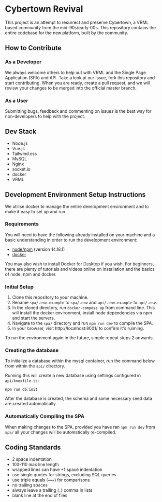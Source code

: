 # Cybertown Revival

This project is an attempt to resurrect and preserve Cybertown, a VRML based community from the 
mid-90s/early-00s. This repository contains the entire codebase for the new platform, built by the community.


## How to Contribute

### As a Developer

We always welcome others to help out with VRML and the Single Page Application (SPA) and API. Take a look 
at our issue, fork this repository and start contributing. When you are ready, create a pull request, and we 
will review your changes to be merged into the official master branch.

### As a User

Submitting bugs, feedback and commenting on issues is the best way for non-developers to help with the 
project.

## Dev Stack

* Node.js
* Vue.js
* Tailwind.css
* MySQL
* Nginx
* socket.io
* docker
* VRML

## Development Environment Setup Instructions

We utilise docker to manage the entire development environment and to make it easy to set up and run.

### Requirements

You will need to have the following already installed on your machine and a basic understanding in order to 
run the development environment:

* [node/npm][node] (version 14.18.1)
* [docker][docker-ce]

You may also wish to install Docker for Desktop if you wish. For beginners, there are plenty of tutorials 
and videos online on installation and the basics of node, npm and docker.

### Initial Setup

1. Clone this repository to your machine.
2. Rename `spa/.env.example` to `spa/.env` and `api/.env.example` to `api/.env`.
3. In the cloned directory, run `docker-compose up` from command line. This will install the docker environment, install node dependencies via npm and start the servers.
4. Navigate to the `spa/` directory and run `npm run dev` to compile the SPA.
5. In your browser, visit http://localhost:8001/ to confirm it's running.

To run the environment again in the future, simple repeat steps 2 onwards.

### Creating the database

To initialize a database within the mysql container, run the command below from
within the `api/` directory.

Running this will create a new database using settings configured in `api/knexfile.ts`:

```shell
npm run db:init
```

After the database is created, the schema and some necessary seed data are created automatically.

### Automatically Compiling the SPA

When making changes to the SPA, provided you have ran `npm run dev` from `spa/` all your changes will be 
automatically re-compiled.

## Coding Standards

* 2 space indentation
* 100-110 max line length
* wrapped lines can have +1 space indentation
* use single quotes for strings, excluding SQL queries. 
* use triple equals (`===`) for comparisons
* no trailing spaces
* always leave a trailing (`,`) comma in lists
* blank line at the end of files

[node]: https://nodejs.org/en/
[docker-ce]: https://github.com/docker/docker-ce
